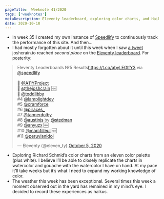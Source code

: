 ```yaml
---
pageTitle:  Weeknote 41/2020
tags: ['weeknotes']
metaDescription: Eleventy leaderboard, exploring color charts, and Haikus. 
date: 2020-10-10
---
```

* In week 35 I created my own instance of [Speedlify](https://speedlify-joshcrain.netlify.app/) to continuously track the performance of this site. And then...
* I had mostly forgotten about it until this week when I saw [a tweet](https://twitter.com/eleven_ty/status/1313121837279334401) joshcrain.io reached _second place_ on the [Eleventy leaderboard](https://www.11ty.dev/speedlify/).  For posterity: 

<blockquote class="twitter-tweet"><p lang="en" dir="ltr">Eleventy Leaderboards №5 Results<a href="https://t.co/abyLEGlfY3">https://t.co/abyLEGlfY3</a> via <a href="https://twitter.com/speedlify?ref_src=twsrc%5Etfw">@speedlify</a><br><br>🥇 <a href="https://twitter.com/A11YProject?ref_src=twsrc%5Etfw">@A11YProject</a><br>🥈 <a href="https://twitter.com/thejoshcrain?ref_src=twsrc%5Etfw">@thejoshcrain</a> 🆕<br>🥉 <a href="https://twitter.com/toddlibby?ref_src=twsrc%5Etfw">@toddlibby</a><br>#4 <a href="https://twitter.com/lamplightdev?ref_src=twsrc%5Etfw">@lamplightdev</a><br>#5 <a href="https://twitter.com/cramforce?ref_src=twsrc%5Etfw">@cramforce</a><br>#6 <a href="https://twitter.com/piraces_?ref_src=twsrc%5Etfw">@piraces_</a><br>#7 <a href="https://twitter.com/tannerdolby?ref_src=twsrc%5Etfw">@tannerdolby</a><br>#8 <a href="https://twitter.com/AustinJS?ref_src=twsrc%5Etfw">@austinjs</a> by <a href="https://twitter.com/stedman?ref_src=twsrc%5Etfw">@stedman</a><br>#9 <a href="https://twitter.com/anyuzx?ref_src=twsrc%5Etfw">@anyuzx</a> 🆕<br>#10 <a href="https://twitter.com/marcfilleul?ref_src=twsrc%5Etfw">@marcfilleul</a> 🆕<br>#11 <a href="https://twitter.com/peruvianidol?ref_src=twsrc%5Etfw">@peruvianidol</a></p>&mdash; Eleventy (@eleven_ty) <a href="https://twitter.com/eleven_ty/status/1313121837279334401?ref_src=twsrc%5Etfw">October 5, 2020</a></blockquote> <script async src="https://platform.twitter.com/widgets.js" charset="utf-8"></script>

* Exploring Richard Schmid’s color charts from an eleven color palette (plus white). I believe I’ll be able to closely replicate the charts in watercolor and gouache with the watercolor I have on hand. At my pace it’ll take weeks but it’s what I need to expand my working knowledge of color. 
* The weather this week has been exceptional. Several times this week a moment observed out in the yard has remained in my mind’s eye. I decided to record these experiences as haikus. 
